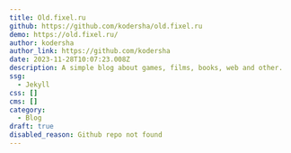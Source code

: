 ```yaml
---
title: Old.fixel.ru
github: https://github.com/kodersha/old.fixel.ru
demo: https://old.fixel.ru/
author: kodersha
author_link: https://github.com/kodersha
date: 2023-11-28T10:07:23.008Z
description: A simple blog about games, films, books, web and other.
ssg:
  - Jekyll
css: []
cms: []
category:
  - Blog
draft: true
disabled_reason: Github repo not found
---
```

